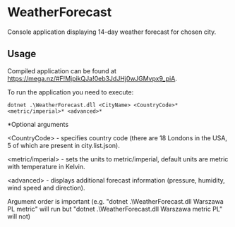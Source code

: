 # WeatherForecast
Console application displaying 14-day weather forecast for chosen city.

## Usage
Compiled application can be found at https://mega.nz/#F!MjpikQJa!0eb3JdJHj0wJGMvpx9_piA.

To run the application you need to execute:

    dotnet .\WeatherForecast.dll <CityName> <CountryCode>* <metric/imperial>* <advanced>*
*Optional arguments

\<CountryCode> - specifies country code (there are 18 Londons in the USA, 5 of which are present in city.list.json).

\<metric/imperial> - sets the units to metric/imperial, default units are metric with temperature in Kelvin.

\<advanced> - displays additional forecast information (pressure, humidity, wind speed and direction).

Argument order is important (e.g. "dotnet .\WeatherForecast.dll Warszawa PL metric" will run but "dotnet .\WeatherForecast.dll Warszawa metric PL" will not)

